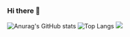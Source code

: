 ### Hi there 👋

<!--
**AkshatGoud/AkshatGoud** is a ✨ _special_ ✨ repository because its `README.md` (this file) appears on your GitHub profile.

Here are some ideas to get you started:

- 🔭 I’m currently working on ...
- 🌱 I’m currently learning ...
- 👯 I’m looking to collaborate on ...
- 🤔 I’m looking for help with ...
- 💬 Ask me about ...
- 📫 How to reach me: ...
- 😄 Pronouns: ...
- ⚡ Fun fact: ...
-->
![Anurag's GitHub stats](https://github-readme-stats.vercel.app/api?username=AkshatGoud&show_icons=true&theme=cobalt)
![Top Langs](https://github-readme-stats.vercel.app/api/top-langs/?username=AkshatGoud&theme=cobalt&langs_count=8)
![](https://github-profile-trophy.vercel.app/?username=AkshatGoud&theme=radical&no-frame=false&no-bg=true&margin-w=4)

